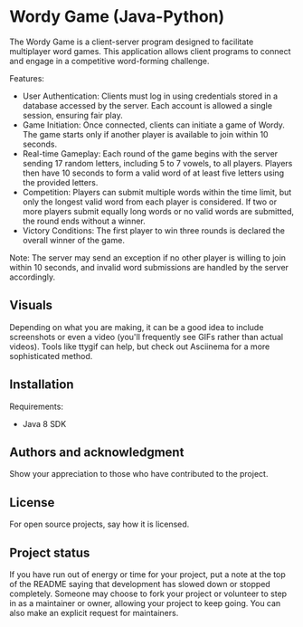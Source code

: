 # Wordy Game (Java-Python)
The Wordy Game is a client-server program designed to facilitate multiplayer word games. This application allows client programs to connect and engage in a competitive word-forming challenge.

Features:

- User Authentication: Clients must log in using credentials stored in a database accessed by the server. Each account is allowed a single session, ensuring fair play.
- Game Initiation: Once connected, clients can initiate a game of Wordy. The game starts only if another player is available to join within 10 seconds.
- Real-time Gameplay: Each round of the game begins with the server sending 17 random letters, including 5 to 7 vowels, to all players. Players then have 10 seconds to form a valid word of at least five letters using the provided letters.
- Competition: Players can submit multiple words within the time limit, but only the longest valid word from each player is considered. If two or more players submit equally long words or no valid words are submitted, the round ends without a winner.
- Victory Conditions: The first player to win three rounds is declared the overall winner of the game.

Note: The server may send an exception if no other player is willing to join within 10 seconds, and invalid word submissions are handled by the server accordingly.

## Visuals
Depending on what you are making, it can be a good idea to include screenshots or even a video (you'll frequently see GIFs rather than actual videos). Tools like ttygif can help, but check out Asciinema for a more sophisticated method.

## Installation
Requirements:
* Java 8 SDK

  
## Authors and acknowledgment
Show your appreciation to those who have contributed to the project.

## License
For open source projects, say how it is licensed.

## Project status
If you have run out of energy or time for your project, put a note at the top of the README saying that development has slowed down or stopped completely. Someone may choose to fork your project or volunteer to step in as a maintainer or owner, allowing your project to keep going. You can also make an explicit request for maintainers.
